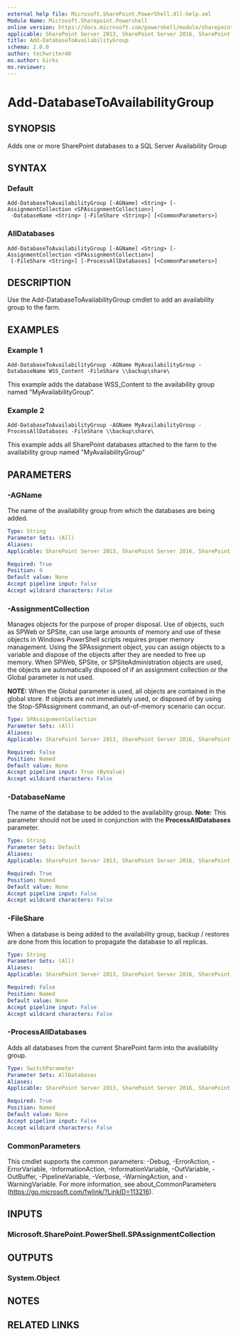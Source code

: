 ```yaml
---
external help file: Microsoft.SharePoint.PowerShell.dll-help.xml
Module Name: Microsoft.Sharepoint.Powershell
online version: https://docs.microsoft.com/powershell/module/sharepoint-server/add-databasetoavailabilitygroup
applicable: SharePoint Server 2013, SharePoint Server 2016, SharePoint Server 2019
title: Add-DatabaseToAvailabilityGroup
schema: 2.0.0
author: techwriter40
ms.author: kirks
ms.reviewer:
---
```


# Add-DatabaseToAvailabilityGroup

## SYNOPSIS
Adds one or more SharePoint databases to a SQL Server Availability Group

## SYNTAX

### Default
```
Add-DatabaseToAvailabilityGroup [-AGName] <String> [-AssignmentCollection <SPAssignmentCollection>]
 -DatabaseName <String> [-FileShare <String>] [<CommonParameters>]
```

### AllDatabases
```
Add-DatabaseToAvailabilityGroup [-AGName] <String> [-AssignmentCollection <SPAssignmentCollection>]
 [-FileShare <String>] [-ProcessAllDatabases] [<CommonParameters>]
```

## DESCRIPTION
Use the Add-DatabaseToAvailabilityGroup cmdlet to add an availability group to the farm.

## EXAMPLES

### Example 1 
```
Add-DatabaseToAvailabilityGroup -AGName MyAvailabilityGroup -DatabaseName WSS_Content -FileShare \\backup\share\ 
```

This example adds the database WSS_Content to the availability group named "MyAvailabilityGroup".

### Example 2
```
Add-DatabaseToAvailabilityGroup -AGName MyAvailabilityGroup -ProcessAllDatabases -FileShare \\backup\share\ 
```

This example adds all SharePoint databases attached to the farm to the availability group named "MyAvailabilityGroup"

## PARAMETERS

### -AGName
The name of the availability group from which the databases are being added.

```yaml
Type: String
Parameter Sets: (All)
Aliases: 
Applicable: SharePoint Server 2013, SharePoint Server 2016, SharePoint Server 2019

Required: True
Position: 0
Default value: None
Accept pipeline input: False
Accept wildcard characters: False
```

### -AssignmentCollection
Manages objects for the purpose of proper disposal. Use of objects, such as SPWeb or SPSite, can use large amounts of memory and use of these objects in Windows PowerShell scripts requires proper memory management. Using the SPAssignment object, you can assign objects to a variable and dispose of the objects after they are needed to free up memory. When SPWeb, SPSite, or SPSiteAdministration objects are used, the objects are automatically disposed of if an assignment collection or the Global parameter is not used.

**NOTE:** When the Global parameter is used, all objects are contained in the global store. If objects are not immediately used, or disposed of by using the Stop-SPAssignment command, an out-of-memory scenario can occur. 

```yaml
Type: SPAssignmentCollection
Parameter Sets: (All)
Aliases: 
Applicable: SharePoint Server 2013, SharePoint Server 2016, SharePoint Server 2019

Required: False
Position: Named
Default value: None
Accept pipeline input: True (ByValue)
Accept wildcard characters: False
```

### -DatabaseName
The name of the database to be added to the availability group. 
**Note:** This parameter should not be used in conjunction with the **ProcessAllDatabases** parameter.

```yaml
Type: String
Parameter Sets: Default
Aliases: 
Applicable: SharePoint Server 2013, SharePoint Server 2016, SharePoint Server 2019

Required: True
Position: Named
Default value: None
Accept pipeline input: False
Accept wildcard characters: False
```

### -FileShare
When a database is being added to the availability group, backup / restores are done from this location to propagate the database to all replicas.

```yaml
Type: String
Parameter Sets: (All)
Aliases: 
Applicable: SharePoint Server 2013, SharePoint Server 2016, SharePoint Server 2019

Required: False
Position: Named
Default value: None
Accept pipeline input: False
Accept wildcard characters: False
```

### -ProcessAllDatabases
Adds all databases from the current SharePoint farm into the availability group.

```yaml
Type: SwitchParameter
Parameter Sets: AllDatabases
Aliases: 
Applicable: SharePoint Server 2013, SharePoint Server 2016, SharePoint Server 2019

Required: True
Position: Named
Default value: None
Accept pipeline input: False
Accept wildcard characters: False
```

### CommonParameters
This cmdlet supports the common parameters: -Debug, -ErrorAction, -ErrorVariable, -InformationAction, -InformationVariable, -OutVariable, -OutBuffer, -PipelineVariable, -Verbose, -WarningAction, and -WarningVariable. For more information, see about_CommonParameters (https://go.microsoft.com/fwlink/?LinkID=113216).

## INPUTS

### Microsoft.SharePoint.PowerShell.SPAssignmentCollection

## OUTPUTS

### System.Object

## NOTES

## RELATED LINKS

